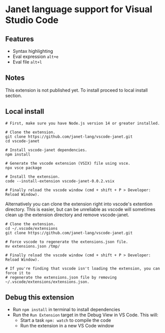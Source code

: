 # Janet language support for Visual Studio Code

## Features

- Syntax highlighting
- Eval expression ```alt+e```
- Eval file ```alt+l```

## Notes

This extension is not published yet. To install proceed to local install section.

## Local install
```
# First, make sure you have Node.js version 14 or greater installed. 

# Clone the extension.
git clone https://github.com/janet-lang/vscode-janet.git
cd vscode-janet

# Install vscode-janet dependencies.
npm install

# Generate the vscode extension (VSIX) file using vsce. 
npx vsce package

# Install the extension.
code --install-extension vscode-janet-0.0.2.vsix

# Finally reload the vscode window (cmd + shift + P > Developer: Reload Window).
```

Alternatively you can clone the extension right into vscode's extention directory. This is easier, but can be unreliable as vscode will sometimes clean up the extension directory and remove vscode-janet.
```
# Clone the extension.
cd ~/.vscode/extensions
git clone https://github.com/janet-lang/vscode-janet.git

# Force vscode to regenerate the extensions.json file.
mv extensions.json /tmp/ 

# Finally reload the vscode window (cmd + shift + P > Developer: Reload Window).

# If you're finding that vscode isn't loading the extension, you can force it to
# regenerate the extensions.json file by removing ~/.vscode/extensions/extensions.json.
```


## Debug this extension

- Run `npm install` in terminal to install dependencies
- Run the `Run Extension` target in the Debug View in VS Code. This will:
	- Start a task `npm: watch` to compile the code
	- Run the extension in a new VS Code window
